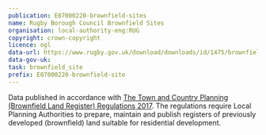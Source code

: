 ```yaml
---
publication: E07000220-brownfield-sites
name: Rugby Borough Council Brownfield Sites
organisation: local-authority-eng:RUG
copyright: crown-copyright
licence: ogl
data-url: https://www.rugby.gov.uk/download/downloads/id/1475/brownfield_land_register_csv.csv
data-gov-uk: 
task: brownfield_site
prefix: E07000220-brownfield-site
---
```


Data published in accordance with [The Town and Country Planning (Brownfield Land Register) Regulations 2017](http://www.legislation.gov.uk/uksi/2017/403/contents/made).
The regulations require Local Planning Authorities to prepare, maintain and publish registers of previously developed (brownfield) land suitable for residential development.


